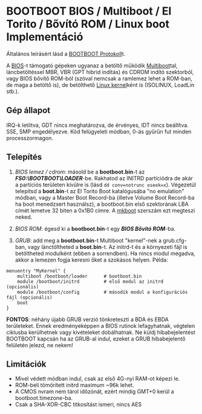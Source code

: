 BOOTBOOT BIOS / Multiboot / El Torito / Bővító ROM / Linux boot Implementáció
=============================================================================

Általános leírásért lásd a [BOOTBOOT Protokoll](https://gitlab.com/bztsrc/bootboot)t.

A [BIOS](http://www.scs.stanford.edu/05au-cs240c/lab/specsbbs101.pdf)-t támogató gépeken ugyanaz a betöltő működik
[Multiboot](https://www.gnu.org/software/grub/manual/multiboot/multiboot.html)tal, láncbetöltéssel MBR, VBR (GPT hibrid indítás)
és CDROM indító szektorból, vagy BIOS bővítő ROM-ból (szóval nemcsak a ramlemez lehet a ROM-ban, de maga a betöltő is), de
betölthető [Linux kernel](https://elixir.bootlin.com/linux/latest/source/Documentation/x86/boot.txt)ként is (ISOLINUX, LoadLin stb.).

Gép állapot
-------------

IRQ-k letiltva, GDT nincs meghatározva, de érvényes, IDT nincs beállítva. SSE, SMP engedélyezve. Kód felügyeleti módban, 0-ás gyűrűn
fut minden processzormagon.

Telepítés
---------

1. *BIOS lemez / cdrom*: másold be a __bootboot.bin__-t az **_FS0:\BOOTBOOT\LOADER_**-be. Rakhatod az INITRD partíciódra de akár
        a partíciós területen kívülre is (lásd `dd conv=notrunc oseek=x`). Végezetül telepítsd a __boot.bin__-t az
        El Torito Boot katalógusába "no emulation" módban, vagy a Master Boot Record-ba (illetve Volume Boot Record-ba ha
        boot menedzsert használsz), a bootboot.bin első szektorának LBA címét lemetve 32 biten a 0x1B0 címre. A [mkboot](https://gitlab.com/bztsrc/bootboot/blob/master/x86_64-bios/mkboot.c)
        szerszám ezt megteszi neked.

2. *BIOS ROM*: égesd ki a __bootboot.bin__-t egy **_BIOS Bővító ROM_**-ba.

3. *GRUB*: add meg a __bootboot.bin__-t Multiboot "kernel"-nek a grub.cfg-ban, vagy lánctöltheted a __boot.bin__-t. Az initrd-t
és a környezeti fájl is betöltheted modulként (ebben a sorrendben). Ha nincs modul megadva, akkor a lemezen fogja keresni őket
a szokásos helyen. Példa:

```
menuentry "MyKernel" {
    multiboot /bootboot/loader      # bootboot.bin
    module /bootboot/initrd         # első modul az initrd (opcionális)
    module /bootboot/config         # második modul a konfigurációs fájl (opcionális)
    boot
}
```

__FONTOS__: néhány újabb GRUB verzió tönkreteszti a BDA és EBDA területeket. Ennek eredményeképpen a BIOS rutinok lefagyhatnak,
végtelen ciklusba kerülhetnek vagy kivételeket dobálhatnak. Ne küldj hibabejelentést BOOTBOOT kapcsán ha az GRUB-al indul, ezeket
a GRUB hibabejelentő felületén jelezd, ne nekem!

Limitációk
----------

 - Mivel védett módban indul, csak az első 4G-nyi RAM-ot képezi le.
 - ROM-beli tömörített initrd maximum ~96k lehet.
 - A CMOS nvram nem tárol időzónát, ezért mindig GMT+0 kerül a bootboot.timezone-ba.
 - Csak a SHA-XOR-CBC titkosítást ismeri, nincs AES
